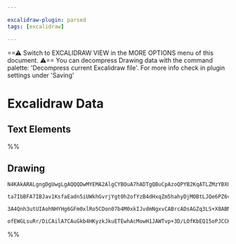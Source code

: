 ```yaml
---

excalidraw-plugin: parsed
tags: [excalidraw]

---
```

==⚠  Switch to EXCALIDRAW VIEW in the MORE OPTIONS menu of this document. ⚠== You can decompress Drawing data with the command palette: 'Decompress current Excalidraw file'. For more info check in plugin settings under 'Saving'


# Excalidraw Data
## Text Elements
%%
## Drawing
```compressed-json
N4KAkARALgngDgUwgLgAQQQDwMYEMA2AlgCYBOuA7hADTgQBuCpAzoQPYB2KqATLZMzYBXUtiRoIACyhQ4zZAHoFAc0JRJQgEYA6bGwC2CgF7N6hbEcK4OCtptbErHALRY8RMpWdx8Q1TdIEfARcZgRmBShcZQUebQBWbQBGGjoghH0EDihmbgBtAF1+CFw4OABlKKhxVFAwSHUMmohiXFIAa1T6hkIECgAhXGx25VJhDmIAYTZ8NlJuCABiADNV

ta7IbBFA7IBJav1KsfaEadn5iUWkhGvrjYgt0h2ofYzB4dHxqZm5hahyDjMOBtLJQe6PZ6vfQAMUI+HwlRgwQWgg84O2oKhRzYJwA6iR1Nw+OBNhi9gdsSdEciJKiSOinpiDgAlYTKSQccK5NBJfikxnkjIAeWB2DUMG4SQADFK+Q8yS8DtDOFBobh9HCJWh4nKIUyMsrsuVCEYajxZST5QLFRkACpYKAAQSIyi4EmCyzBuoVWKipCdTzYFEkIWI

3A4Qnh3utUIAohNHYHg6GFm0xlRo5CDon07b4M0xkIJvdmNgxvCABrcADsAGZq3LS+X8ABNbgANni7YSABZ2wAOas6y1GNgGbh1br0AhCGpJEkAX0z+v0rKLxE5zG56ELxbloxIxtNRIt3QPxEqCDg3GHZ9IJAAsmxiAh47hNMEw2hlgQwvv7985wTiSkD9DMX47somi4AAFDwSQNrwCHUEhiFSgkACUGyQMyCDKJGbQLKQUGwTwtayrw5EoWRFH

ofEWGLsuRr/DiCAilA7CAuGkb4HKyzkJkuETEwhAcMowH1JAWTvp+3D/LOfKbEQ15oPJCCKRAHDqjUakacIUBEJycmkLOjGWnYABWCDYDk5RaXAT4vm+H4IBBP74H+lpDBxjC2mO+ASd0sCICi6Q2Zx2HyswUAGHmIVoBGUYgRAszDK53DuZ5kkpaETrhb5/ncfCi7gEudDLHC4QTguIALkAA===
```
%%